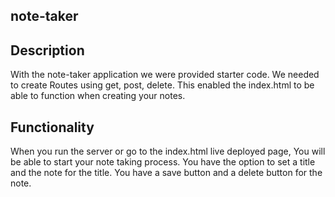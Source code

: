 ## note-taker

## Description 
With the note-taker application we were provided starter code. We needed to create Routes using get, post, delete. This enabled the index.html to be able to function when creating your notes.

## Functionality 
When you run the server or go to the index.html live deployed page, You will be able to start your note taking process. You have the option to set a title and the note for the title. You have a save button and a delete button for the note. 

